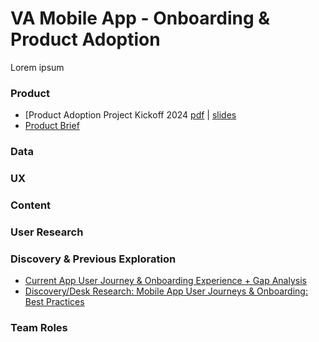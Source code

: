 # VA Mobile App - Onboarding & Product Adoption
Lorem ipsum

### Product
* [Product Adoption Project Kickoff 2024 [pdf]()  | [slides](https://docs.google.com/presentation/d/1OzZS-9leGTi53GU_Xj2oWGOE9KZAychjjoaxtv6Y270/edit#slide=id.g25f0dea14fc_1_74) 
* [Product Brief](https://github.com/department-of-veterans-affairs/va.gov-team/blob/master/products/va-mobile-app/features/Onboarding%20%26%20Product%20Adoption/Product%20Brief.md)


### Data

### UX

### Content

### User Research

### Discovery & Previous Exploration
* [Current App User Journey & Onboarding Experience + Gap Analysis](https://www.figma.com/board/oaF7dSbwnt1Ga3v6rrVsx8/Onboarding---%F0%9F%A7%AA-Discovery-%26-Research---VA-Mobile?node-id=201-2116&t=5Gt6LTzCSpndKTC7-1)
* [Discovery/Desk Research: Mobile App User Journeys & Onboarding: Best Practices]()

### Team Roles

